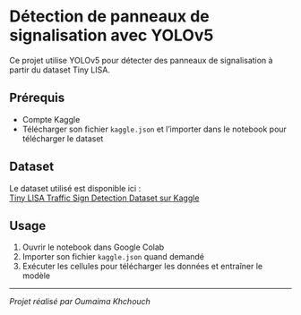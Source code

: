 # Détection de panneaux de signalisation avec YOLOv5

Ce projet utilise YOLOv5 pour détecter des panneaux de signalisation à partir du dataset Tiny LISA.



## Prérequis

- Compte Kaggle
- Télécharger son fichier `kaggle.json` et l’importer dans le notebook pour télécharger le dataset

## Dataset

Le dataset utilisé est disponible ici :  
[Tiny LISA Traffic Sign Detection Dataset sur Kaggle](https://www.kaggle.com/datasets/mmontiel/tiny-lisa-traffic-sign-detection-dataset)

## Usage

1. Ouvrir le notebook dans Google Colab  
2. Importer son fichier `kaggle.json` quand demandé  
3. Exécuter les cellules pour télécharger les données et entraîner le modèle  

---

*Projet réalisé par Oumaima Khchouch*

